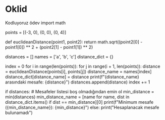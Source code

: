 # Oklid
Kodluyoruz ödev
import math


points = [(-3, 0), (0, 0), (0, 4)]


def euclideanDistance(point1, point2):
    return math.sqrt((point2[0] - point1[0]) ** 2 + (point2[1] - point1[1]) ** 2)


distances = []
names = ['a', 'b', 'c']
distance_dict = {}

index = 0
for i in range(len(points)):
    for j in range(i + 1, len(points)):
        distance = euclideanDistance(points[i], points[j])
        distance_name = names[index]
        distance_dict[distance_name] = distance
        print(f"{distance_name} arasındaki mesafe: {distance}")
        distances.append(distance)
        index += 1


if distances:  # Mesafeler listesi boş olmadığından emin ol
    min_distance = min(distances)
    min_distance_name = [name for name, dist in distance_dict.items() if dist == min_distance][0]
    print(f"Minimum mesafe ({min_distance_name}): {min_distance}")
else:
    print("Hesaplanacak mesafe bulunamadı")
